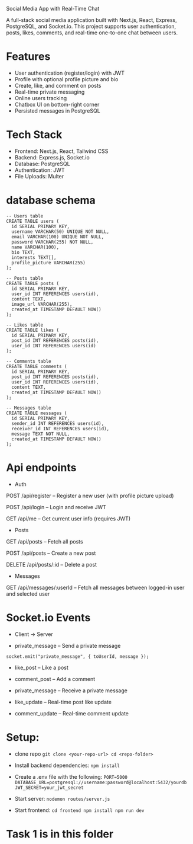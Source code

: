 Social Media App with Real-Time Chat

A full-stack social media application built with Next.js, React, Express, PostgreSQL, and Socket.io. This project supports user authentication, posts, likes, comments, and real-time one-to-one chat between users.

# Features

- User authentication (register/login) with JWT
- Profile with optional profile picture and bio
- Create, like, and comment on posts
- Real-time private messaging
- Online users tracking
- Chatbox UI on bottom-right corner
- Persisted messages in PostgreSQL

# Tech Stack

- Frontend: Next.js, React, Tailwind CSS
- Backend: Express.js, Socket.io
- Database: PostgreSQL
- Authentication: JWT
- File Uploads: Multer

# database schema
```
-- Users table
CREATE TABLE users (
  id SERIAL PRIMARY KEY,
  username VARCHAR(50) UNIQUE NOT NULL,
  email VARCHAR(100) UNIQUE NOT NULL,
  password VARCHAR(255) NOT NULL,
  name VARCHAR(100),
  bio TEXT,
  interests TEXT[],
  profile_picture VARCHAR(255)
);

-- Posts table
CREATE TABLE posts (
  id SERIAL PRIMARY KEY,
  user_id INT REFERENCES users(id),
  content TEXT,
  image_url VARCHAR(255),
  created_at TIMESTAMP DEFAULT NOW()
);

-- Likes table
CREATE TABLE likes (
  id SERIAL PRIMARY KEY,
  post_id INT REFERENCES posts(id),
  user_id INT REFERENCES users(id)
);

-- Comments table
CREATE TABLE comments (
  id SERIAL PRIMARY KEY,
  post_id INT REFERENCES posts(id),
  user_id INT REFERENCES users(id),
  content TEXT,
  created_at TIMESTAMP DEFAULT NOW()
);

-- Messages table
CREATE TABLE messages (
  id SERIAL PRIMARY KEY,
  sender_id INT REFERENCES users(id),
  receiver_id INT REFERENCES users(id),
  message TEXT NOT NULL,
  created_at TIMESTAMP DEFAULT NOW()
);
```

# Api endpoints

- Auth

POST /api/register – Register a new user (with profile picture upload)

POST /api/login – Login and receive JWT

GET /api/me – Get current user info (requires JWT)

- Posts

GET /api/posts – Fetch all posts

POST /api/posts – Create a new post

DELETE /api/posts/:id – Delete a post

- Messages

GET /api/messages/:userId – Fetch all messages between logged-in user and selected user

# Socket.io Events

- Client → Server

- private_message – Send a private message

```socket.emit("private_message", { toUserId, message });```


- like_post – Like a post

- comment_post – Add a comment



- private_message – Receive a private message

- like_update – Real-time post like update

- comment_update – Real-time comment update

# Setup:

- clone repo
``git clone <your-repo-url>
cd <repo-folder>
``

- Install backend dependencies:
``npm install``

- Create a .env file with the following:
``PORT=5000
DATABASE_URL=postgresql://username:password@localhost:5432/yourdb
JWT_SECRET=your_jwt_secret
``

- Start server:
``nodemon routes/server.js
``

- Start frontend:
``cd frontend
npm install
npm run dev
``


# Task 1 is in this folder